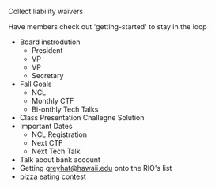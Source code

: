 Collect liability waivers

Have members check out 'getting-started' to stay in the loop

* Board instrodution
  * President
  * VP
  * VP
  * Secretary
* Fall Goals
  * NCL
  * Monthly CTF
  * Bi-onthly Tech Talks
* Class Presentation Challegne Solution
* Important Dates
  * NCL Registration
  * Next CTF
  * Next Tech Talk
* Talk about bank account
* Getting greyhat@hawaii.edu onto the RIO's list
* pizza eating contest

